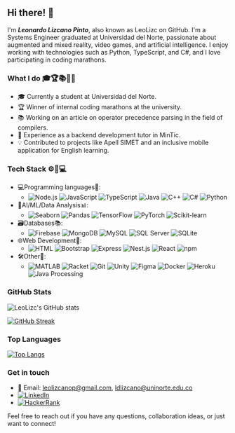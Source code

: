 ## Hi there! 👋

I'm ***Leonardo Lizcano Pinto***, also known as LeoLizc on GitHub. I'm a Systems Engineer graduated at Universidad del Norte, passionate about augmented and mixed reality, video games, and artificial intelligence. I enjoy working with technologies such as Python, TypeScript, and C#, and I love participating in coding marathons.

### What I do 🎓🏆📚💼💡
- 🎓 Currently a student at Universidad del Norte.
- 🏆 Winner of internal coding marathons at the university.
- 📚 Working on an article on operator precedence parsing in the field of compilers.
- 💼 Experience as a backend development tutor in MinTic.
- 💡 Contributed to projects like Apell SIMET and an inclusive mobile application for English learning.

### Tech Stack ⚙️🔧💻
- 💻Programming languages🔧: 
  - ![Node.js](https://img.shields.io/badge/-Node.js-339933?style=flat-square&logo=node.js&logoColor=white)    ![JavaScript](https://img.shields.io/badge/-JavaScript-F7DF1E?style=flat-square&logo=javascript&logoColor=black)    ![TypeScript](https://img.shields.io/badge/-TypeScript-007ACC?style=flat-square&logo=typescript&logoColor=white)    ![Java](https://img.shields.io/badge/-Java-007396?style=flat-square&logo=java&logoColor=white)    ![C++](https://img.shields.io/badge/-C++-00599C?style=flat-square&logo=c%2B%2B&logoColor=white)    ![C#](https://img.shields.io/badge/-C%23-239120?style=flat-square&logo=c-sharp&logoColor=white)    ![Python](https://img.shields.io/badge/-Python-3776AB?style=flat-square&logo=python&logoColor=white)
- 🧠AI/ML/Data Analysis📊: 
  - ![Seaborn](https://img.shields.io/badge/-Seaborn-3776AB?style=flat-square&logo=seaborn&logoColor=white)    ![Pandas](https://img.shields.io/badge/-Pandas-150458?style=flat-square&logo=pandas&logoColor=white)    ![TensorFlow](https://img.shields.io/badge/-TensorFlow-FF6F00?style=flat-square&logo=tensorflow&logoColor=white)    ![PyTorch](https://img.shields.io/badge/-PyTorch-EE4C2C?style=flat-square&logo=pytorch&logoColor=white)    ![Scikit-learn](https://img.shields.io/badge/-Scikit--learn-F7931E?style=flat-square&logo=scikit-learn&logoColor=white)
- 🗃️Databases📚: 
  - ![Firebase](https://img.shields.io/badge/-Firebase-FFCA28?style=flat-square&logo=firebase&logoColor=black)    ![MongoDB](https://img.shields.io/badge/-MongoDB-47A248?style=flat-square&logo=mongodb&logoColor=white)    ![MySQL](https://img.shields.io/badge/-MySQL-4479A1?style=flat-square&logo=mysql&logoColor=white)    ![SQL Server](https://img.shields.io/badge/-SQL%20Server-CC2927?style=flat-square&logo=microsoft-sql-server&logoColor=white)    ![SQLite](https://img.shields.io/badge/-SQLite-003B57?style=flat-square&logo=sqlite&logoColor=white)
- 🌐Web Development🚀: 
  - ![HTML](https://img.shields.io/badge/-HTML5-E34F26?style=flat-square&logo=html5&logoColor=white)    ![Bootstrap](https://img.shields.io/badge/-Bootstrap-7952B3?style=flat-square&logo=bootstrap&logoColor=white)    ![Express](https://img.shields.io/badge/-Express-000000?style=flat-square&logo=express&logoColor=white)    ![Nest.js](https://img.shields.io/badge/-Nest.js-E0234E?style=flat-square&logo=nestjs&logoColor=white)    ![React](https://img.shields.io/badge/-React-61DAFB?style=flat-square&logo=react&logoColor=black)    ![npm](https://img.shields.io/badge/-npm-CB3837?style=flat-square&logo=npm&logoColor=white)
- 🛠️Other🌟: 
  - ![MATLAB](https://img.shields.io/badge/-MATLAB-0076A8?style=flat-square&logo=mathworks&logoColor=white)    ![Racket](https://img.shields.io/badge/-Racket-800000?style=flat-square&logo=racket&logoColor=white)    ![Git](https://img.shields.io/badge/-Git-F05032?style=flat-square&logo=git&logoColor=white)    ![Unity](https://img.shields.io/badge/-Unity-000000?style=flat-square&logo=unity&logoColor=white)    ![Figma](https://img.shields.io/badge/-Figma-F24E1E?style=flat-square&logo=figma&logoColor=white)    ![Docker](https://img.shields.io/badge/-Docker-2496ED?style=flat-square&logo=docker&logoColor=white)    ![Heroku](https://img.shields.io/badge/-Heroku-430098?style=flat-square&logo=heroku&logoColor=white)    ![Java Processing](https://img.shields.io/badge/-Processing-006699?style=flat-square&logo=processing-foundation&logoColor=white)

### GitHub Stats
![LeoLizc's GitHub stats](https://github-readme-stats.vercel.app/api?username=LeoLizc&show_icons=true&theme=radical)

[![GitHub Streak](https://github-readme-streak-stats.herokuapp.com?user=LeoLizc&theme=dark&date_format=j%20M%5B%20Y%5D&background=45%2C0000008F%2C3D5557&ring=1C37F1&fire=3DFFFA&currStreakLabel=3BFDFF&hide_total_contributions=true)](https://git.io/streak-stats)

### Top Languages
[![Top Langs](https://github-readme-stats.vercel.app/api/top-langs?username=leolizc&layout=compact&langs_count=10&theme=radical)](https://github.com/LeoLizc)

### Get in touch
- 📧 Email: [leolizcanop@gmail.com](mailto:leolizcanop@gmail.com), [ldlizcano@uninorte.edu.co](mailto:ldlizcano@uninorte.edu.co)
- [![LinkedIn](https://img.shields.io/badge/LinkedIn-0077B5?style=flat&logo=linkedin&logoColor=white)](https://www.linkedin.com/in/leonardo-lizcano-pinto0220/)
- [![HackerRank](https://img.shields.io/badge/HackerRank-2EC866?style=flat&logo=hackerrank&logoColor=white)](https://www.hackerrank.com/ldlizcano?hr_r=1)


Feel free to reach out if you have any questions, collaboration ideas, or just want to connect!

